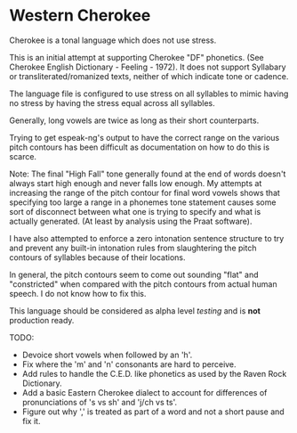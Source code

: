 # Western Cherokee

Cherokee is a tonal language which does not use stress.

This is an initial attempt at supporting Cherokee "DF" phonetics. (See Cherokee English Dictionary - Feeling - 1972). It does not support Syllabary or transliterated/romanized texts, neither of which indicate tone or cadence.

The language file is configured to use stress on all syllables to mimic having no stress by having the stress equal across all syllables.

Generally, long vowels are twice as long as their short counterparts.

Trying to get espeak-ng's output to have the correct range on the various pitch contours has been difficult as documentation on how to do this is scarce. 

Note: The final "High Fall" tone generally found at the end of words doesn't always start high enough and never falls low enough. My attempts at increasing the range of the pitch contour for final word vowels shows that specifying too large a range in a phonemes tone statement causes some sort of disconnect between what one is trying to specify and what is actually generated. (At least by analysis using the Praat software).

I have also attempted to enforce a zero intonation sentence structure to try and prevent any built-in intonation rules from slaughtering the pitch contours of syllables because of their locations.

In general, the pitch contours seem to come out sounding "flat" and "constricted" when compared with the pitch contours from actual human speech. I do not know how to fix this.

This language should be considered as alpha level *testing* and is **not** production ready.

TODO:

* Devoice short vowels when followed by an 'h'.
* Fix where the 'm' and 'n' consonants are hard to perceive.
* Add rules to handle the C.E.D. like phonetics as used by the Raven Rock Dictionary.
* Add a basic Eastern Cherokee dialect to account for differences of pronunciations of 's vs sh' and 'j/ch vs ts'.
* Figure out why ',' is treated as part of a word and not a short pause and fix it.
